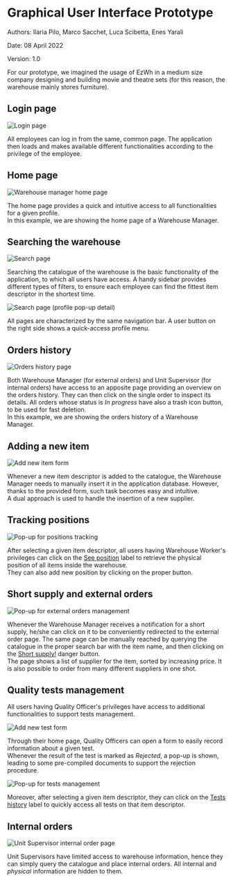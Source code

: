 # Graphical User Interface Prototype  

Authors: Ilaria Pilo, Marco Sacchet, Luca Scibetta, Enes Yarali

Date: 08 April 2022

Version: 1.0

For our prototype, we imagined the usage of EzWh in a medium size company designing and building movie and theatre sets (for this reason, the warehouse mainly stores furniture).

## Login page

![Login page](./GUI/Login-page.png "Login page")

All employees can log in from the same, common page. The application then loads and makes available different functionalities according to the privilege of the employee.

## Home page

![Warehouse manager home page](./GUI/Home-page.png "Warehouse manager home page")

The home page provides a quick and intuitive access to all functionalities for a given profile.  
In this example, we are showing the home page of a Warehouse Manager.

## Searching the warehouse

![Search page](./GUI/Search-page.png "Search page")

Searching the catalogue of the warehouse is the basic functionality of the application, to which all users have access.
A handy sidebar provides different types of filters, to ensure each employee can find the fittest item descriptor in the shortest time.  

![Search page (profile pop-up detail)](./GUI/Search-page-profile.png "Search page (profile pop-up detail)")

All pages are characterized by the same navigation bar. A user button on the right side shows a quick-access profile menu.

## Orders history

![Orders history page](./GUI/My-orders.png "Orders history page")

Both Warehouse Manager (for external orders) and Unit Supervisor (for internal orders) have access to an apposite page providing an overview on the orders history. They can then click on the single order to inspect its details. All orders whose status is *In progress* have also a trash icon button, to be used for fast deletion.  
In this example, we are showing the orders history of a Warehouse Manager.

## Adding a new item

![Add new item form](./GUI/Add-new-item.png "Add new item form")

Whenever a new item descriptor is added to the catalogue, the Warehouse Manager needs to manually insert it in the application database. However, thanks to the provided form, such task becomes easy and intuitive.  
A dual approach is used to handle the insertion of a new supplier.

## Tracking positions

![Pop-up for positions tracking](./GUI/Track-position.png "Pop-up for positions tracking")

After selecting a given item descriptor, all users having Warehouse Worker's privileges can click on the <u>See position</u> label to retrieve the physical position of all items inside the warehouse.  
They can also add new position by clicking on the proper button.

## Short supply and external orders

![Pop-up for external orders management](./GUI/Short-supply.png "Pop-up for external orders management")

Whenever the Warehouse Manager receives a notification for a short supply, he/she can click on it to be conveniently redirected to the external order page. The same page can be manually reached by querying the catalogue in the proper search bar with the item name, and then clicking on the <u>Short supply!</u> danger button.  
The page shows a list of supplier for the item, sorted by increasing price. It is also possible to order from many different suppliers in one shot.

## Quality tests management

All users having Quality Officer's privileges have access to additional functionalities to support tests management.  

![Add new test form](./GUI/Add-new-test.png "Add new test form")

Through their home page, Quality Officers can open a form to easily record information about a given test.  
Whenever the result of the test is marked as *Rejected*, a pop-up is shown, leading to some pre-compiled documents to support the rejection procedure.

![Pop-up for tests management](./GUI/Tests-history.png "Pop-up for tests management")

Moreover, after selecting a given item descriptor, they can click on the <u>Tests history</u> label to quickly access all tests on that item descriptor.

## Internal orders

![Unit Supervisor internal order page](./GUI/Internal-order.png "Unit Supervisor internal order page")

Unit Supervisors have limited access to warehouse information, hence they can simply query the catalogue and place internal orders. All internal and *physical* information are hidden to them.
